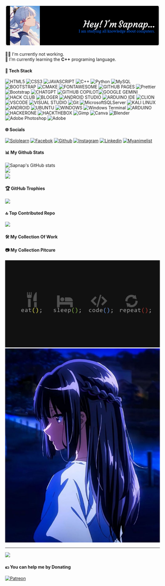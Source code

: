 ![Github Header Image](Image_README/github-header-image.png)

👨‍💼 I'm currently not working.<br/>
📖 I'm currently learning the **C++** programing language.

#### 📓 Tech Stack

<!-- Skills -->

![HTML5](https://img.shields.io/badge/HTML5-E34F26?style=for-the-badge&logo=html5&logoColor=white) ![CSS3](https://img.shields.io/badge/CSS3-1572B6?style=for-the-badge&logo=css3&logoColor=white) ![JAVASCRIPT](https://img.shields.io/badge/JavaScript-323330?style=for-the-badge&logo=javascript&logoColor=F7DF1E) ![C++](https://img.shields.io/badge/C%2B%2B-00599C?style=for-the-badge&logo=c%2B%2B&logoColor=white) ![Python](https://img.shields.io/badge/python-3670A0?style=for-the-badge&logo=python&logoColor=ffdd54) ![MySQL](https://img.shields.io/badge/mysql-4479A1.svg?style=for-the-badge&logo=mysql&logoColor=white) <!-- Framework & Library -->![BOOTSTRAP](https://img.shields.io/badge/Bootstrap-563D7C?style=for-the-badge&logo=bootstrap&logoColor=white) ![CMAKE](https://img.shields.io/badge/CMake-064F8C?style=for-the-badge&logo=cmake&logoColor=white) ![FONTAWESOME](https://img.shields.io/badge/Font_Awesome-339AF0?style=for-the-badge&logo=fontawesome&logoColor=white) ![GITHUB PAGES](https://img.shields.io/badge/GitHub%20Pages-222222?style=for-the-badge&logo=GitHub%20Pages&logoColor=white) ![Prettier](https://img.shields.io/badge/prettier-%23F7B93E.svg?style=for-the-badge&logo=prettier&logoColor=black) ![Bootstrap](https://img.shields.io/badge/bootstrap-%238511FA.svg?style=for-the-badge&logo=bootstrap&logoColor=white) <!-- Asistant AI -->![CHATGPT](https://img.shields.io/badge/ChatGPT-74aa9c?style=for-the-badge&logo=openai&logoColor=white) ![GITHUB COPILOT](https://img.shields.io/badge/github%20copilot-000000?style=for-the-badge&logo=githubcopilot&logoColor=white)![GOOGLE GEMINI](https://img.shields.io/badge/Google%20Gemini-8E75B2?style=for-the-badge&logo=googlegemini&logoColor=white) <!-- Community -->![HACK CLUB](https://img.shields.io/badge/Hack%20Club-EC3750?style=for-the-badge&logo=Hack%20Club&logoColor=white) <!-- Blog -->![BLOGER](https://img.shields.io/badge/Blogger-FF5722?style=for-the-badge&logo=blogger&logoColor=white) <!-- #### IDE -->![ANDROID STUDIO](https://img.shields.io/badge/Android_Studio-3DDC84?style=for-the-badge&logo=android-studio&logoColor=white) ![ARDUINO IDE](https://img.shields.io/badge/Arduino_IDE-00979D?style=for-the-badge&logo=arduino&logoColor=white) ![CLION](https://img.shields.io/badge/CLion-000000?style=for-the-badge&logo=clion&logoColor=white) ![VSCODE](https://img.shields.io/badge/VSCode-0078D4?style=for-the-badge&logo=visual%20studio%20code&logoColor=white) ![VISUAL STUDIO](https://img.shields.io/badge/Visual_Studio-5C2D91?style=for-the-badge&logo=visual%20studio&logoColor=white) ![Git](https://img.shields.io/badge/git-%23F05033.svg?style=for-the-badge&logo=git&logoColor=white) ![MicrosoftSQLServer](https://img.shields.io/badge/Microsoft%20SQL%20Server-CC2927?style=for-the-badge&logo=microsoft%20sql%20server&logoColor=white) <!-- OS -->![KALI LINUX](https://img.shields.io/badge/Kali_Linux-557C94?style=for-the-badge&logo=kali-linux&logoColor=white) ![ANDROID](https://img.shields.io/badge/Android-3DDC84?style=for-the-badge&logo=android&logoColor=white) ![UBUNTU](https://img.shields.io/badge/Ubuntu-E95420?style=for-the-badge&logo=ubuntu&logoColor=white) ![WINDOWS](https://img.shields.io/badge/Windows-0078D6?style=for-the-badge&logo=windows&logoColor=white) ![Windows Terminal](https://img.shields.io/badge/Windows%20Terminal-%234D4D4D.svg?style=for-the-badge&logo=windows-terminal&logoColor=white) <!-- Prototyping platforms -->![ARDUINO](https://img.shields.io/badge/Arduino-00979D?style=for-the-badge&logo=Arduino&logoColor=white) <!-- Scurity Platforms -->![HACKERONE](https://img.shields.io/badge/Hackerone-494649?style=for-the-badge&logo=hackerone&logoColor=white) ![HACKTHEBOX](https://img.shields.io/badge/HackTheBox-111927?style=for-the-badge&logo=Hack%20The%20Box&logoColor=9FEF00) <!-- Software -->![Gimp](https://img.shields.io/badge/Gimp-657D8B?style=for-the-badge&logo=gimp&logoColor=FFFFFF) ![Canva](https://img.shields.io/badge/Canva-%2300C4CC.svg?style=for-the-badge&logo=Canva&logoColor=white) ![Blender](https://img.shields.io/badge/blender-%23F5792A.svg?style=for-the-badge&logo=blender&logoColor=white) ![Adobe Photoshop](https://img.shields.io/badge/adobe%20photoshop-%2331A8FF.svg?style=for-the-badge&logo=adobe%20photoshop&logoColor=white) ![Adobe](https://img.shields.io/badge/adobe-%23FF0000.svg?style=for-the-badge&logo=adobe&logoColor=white)

#### 🌐 Socials

[![Sololearn](https://img.shields.io/badge/-Sololearn-3a464b?style=for-the-badge&logo=Sololearn&logoColor=white)](https://www.sololearn.com/en/profile/33719532/?ref=app)
[![Facebok](https://img.shields.io/badge/Facebook-1877F2?style=for-the-badge&logo=facebook&logoColor=white)](#)
[![Github](https://img.shields.io/badge/GitHub-100000?style=for-the-badge&logo=github&logoColor=white)](#)
[![Instagram](https://img.shields.io/badge/Instagram-E4405F?style=for-the-badge&logo=instagram&logoColor=white)](#)
[![Linkedin](https://img.shields.io/badge/LinkedIn-0077B5?style=for-the-badge&logo=linkedin&logoColor=white)](#)
[![Myanimelist](https://img.shields.io/badge/Myanimelist-2E51A2?style=for-the-badge&logo=myanimelist&logoColor=white)](#)

#### 📊 My Github Stats

![Sapnap's GitHub stats](https://github-readme-stats.vercel.app/api?username=Sapnap&show=reviews,prs_merged_percentage&show_icons=true&title_color=2e2eff&bg_color=000000&text_color=ffffff&border_color=2e2eff&border_radius=20)<br/>
![](https://nirzak-streak-stats.vercel.app/?user=Sapnap00000&theme=github_dark&hide_border=false)<br/>
![](https://github-readme-stats.vercel.app/api/top-langs/?username=Sapnap00000&theme=github_dark&hide_border=false&include_all_commits=true&count_private=false&layout=compact)

#### 🏆 GitHub Trophies

![](https://github-profile-trophy.vercel.app/?username=Sapnap00000&theme=radical&no-frame=true&no-bg=false&margin-w=4)

#### 🔝 Top Contributed Repo

![](https://github-contributor-stats.vercel.app/api?username=Sapnap00000&limit=5&theme=dark&combine_all_yearly_contributions=true)

#### 🛠️ My Collection Of Work

#### 📷 My Collection Pitcure

![My routine every day](Image_README/My_routine.png)
![My waifu](Image_README/My_waifu.jpeg)

---

[![](https://visitcount.itsvg.in/api?id=Sapnap00000&icon=2&color=1)](https://visitcount.itsvg.in)

#### 💵 You can help me by Donating

[![Patreon](https://img.shields.io/badge/Patreon-F96854?style=for-the-badge&logo=patreon&logoColor=white)](https://patreon.com/#)

<!--
**Sapnap00000/Sapnap00000** is a ✨ _special_ ✨ repository because its `README.md` (this file) appears on your GitHub profile.
-->
